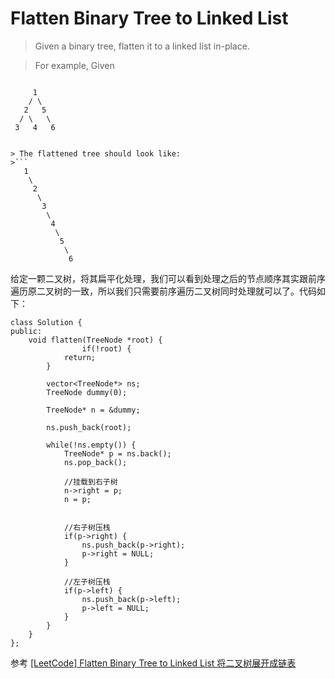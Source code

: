 # Flatten Binary Tree to Linked List

> Given a binary tree, flatten it to a linked list in-place.

> For example,
Given

>```
         1
        / \
       2   5
      / \   \
     3   4   6
```

> The flattened tree should look like:
>```
   1
    \
     2
      \
       3
        \
         4
          \
           5
            \
             6
```

给定一颗二叉树，将其扁平化处理，我们可以看到处理之后的节点顺序其实跟前序遍历原二叉树的一致，所以我们只需要前序遍历二叉树同时处理就可以了。代码如下：

```
class Solution {
public:
    void flatten(TreeNode *root) {
                if(!root) {
            return;
        }

        vector<TreeNode*> ns;
        TreeNode dummy(0);

        TreeNode* n = &dummy;

        ns.push_back(root);

        while(!ns.empty()) {
            TreeNode* p = ns.back();
            ns.pop_back();

            //挂载到右子树
            n->right = p;
            n = p;


            //右子树压栈
            if(p->right) {
                ns.push_back(p->right);
                p->right = NULL;
            }

            //左子树压栈
            if(p->left) {
                ns.push_back(p->left);
                p->left = NULL;
            }
        }
    }
};
```

参考 [[LeetCode] Flatten Binary Tree to Linked List 将二叉树展开成链表](http://www.cnblogs.com/grandyang/p/4293853.html)
